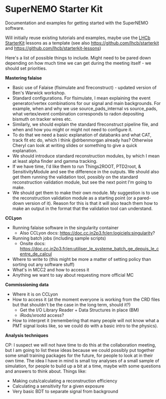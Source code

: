 # SuperNEMO Starter Kit

Documentation and examples for getting started with the SuperNEMO software.

Will initially reuse existing tutorials and examples, maybe use the [LHCb StarterKit](https://lhcb.github.io/starterkit/)
lessons as a template (see also https://github.com/lhcb/starterkit and https://github.com/lhcb/starterkit-lessons)

Here's a list of possible things to include. Might need to be pared down depending on how much time we can get during the meeting itself - we should set priorities.

**Mastering falaise**

- Basic use of Falaise (flsimulate and flreconstruct) - updated version of Ben's Warwick workshop. 
- Standard configurations. For flsimulate, I mean explaining the event generator/vertex combinations for our signal and main backgrounds. For example, when and why we use source_pads_internal vs source_pads, what vertex/event combination corresponds to radon depositing bismuth on tracker wires etc.
- Similarly, we should explain the standard flreconstruct pipeline file, and when and how you might or might not need to configure it.
- To do that we need a basic explanation of databanks and what CAT, track fit etc do, which I think @drbenmorgan already has? Otherwise Cheryl can look at writing slides or something to give a quick explanation.
- We should introduce standard reconstruction modules, by which I mean at least alpha finder and gamma tracking.
- If we have time, I'd like them to run Things2ROOT, PTD2root, & SensitivityModule and see the difference in the outputs. We should also get them running the validation tool, possibly on the standard reconstruction validation module, but see the next point I'm going to make.
- We should get them to make their own module. My suggestion is to use the reconstruction validation module as a starting point (or a pared-down version of it). Reason for this is that it will also teach them how to make an output in the format that the validation tool can understand.

**CCLyon**
- Running falaise software in the singularity container
  - Also CCLyon docs: https://doc.cc.in2p3.fr/en:logiciels:singularity?
- Running batch jobs (including sample scripts)
  - Onsite docs: https://doc.cc.in2p3.fr/en:utiliser_le_systeme_batch_ge_depuis_le_centre_de_calcul 
- Where to write to (this might be more a matter of setting policy than sorting out any software stuff)
- What's in MCC2 and how to access it
- Anything we want to say about requesting more official MC

**Commissioning data**
- Where it is on CCLyon
- How to access it (at the moment everyone is working from the CRD files but that shouldn't be the case in the long term, should it?)
  - Get the I/O Library Reader + Data Structures in place (BM)
  - iRods/xrootd access?
- How to interpret it (remembering that many people will not know what a PMT signal looks like, so we could do with a basic intro to the physics).


**Analysis techniques**

CP: I suspect we will not have time to do this at the collaboration meeting, but I am going to list these ideas because we could possibly put together some small training packages for the future, for people to look at in their own time. The idea I have in mind is small toy analyses of a small sample of simulation, for people to build up a bit at a time, maybe with some questions and answers to think about. Things like:
- Making cuts/calculating a reconstruction efficiency
- Calculating a sensitivity for a given exposure
- Very basic BDT to separate signal from background
